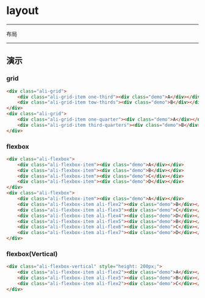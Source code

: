 # layout

---

布局

---

## 演示

<style type="text/css">
.demo {
    padding: 1rem;
    color: #fff;
    background-color: #6C97C2;
    height: 100%;
}
.ali-flexbox-vertical .ali-flexbox-item{
    margin: 2px 0;
    background: #6C97C2;
}
</style>

### grid
````html
<div class="ali-grid">
    <div class="ali-grid-item one-third"><div class="demo">A</div></div>
    <div class="ali-grid-item tow-thirds"><div class="demo">B</div></div>
</div>
<div class="ali-grid">
    <div class="ali-grid-item one-quarter"><div class="demo">A</div></div>
    <div class="ali-grid-item third-quarters"><div class="demo">B</div></div>
</div>
````

### flexbox
````html
<div class="ali-flexbox">
    <div class="ali-flexbox-item"><div class="demo">A</div></div>
    <div class="ali-flexbox-item"><div class="demo">B</div></div>
    <div class="ali-flexbox-item"><div class="demo">C</div></div>
    <div class="ali-flexbox-item"><div class="demo">D</div></div>
</div>
<div class="ali-flexbox">
    <div class="ali-flexbox-item"><div class="demo">A</div></div>
    <div class="ali-flexbox-item ali-flex2"><div class="demo">B</div></div>
    <div class="ali-flexbox-item ali-flex3"><div class="demo">C</div></div>
    <div class="ali-flexbox-item ali-flex4"><div class="demo">D</div></div>
    <div class="ali-flexbox-item ali-flex5"><div class="demo">B</div></div>
    <div class="ali-flexbox-item ali-flex6"><div class="demo">C</div></div>
    <div class="ali-flexbox-item ali-flex7"><div class="demo">D</div></div>
</div>
````

### flexbox(Vertical)
````html
<div class="ali-flexbox-vertical" style="height: 200px;">
    <div class="ali-flexbox-item ali-flex2"><div class="demo">A</div></div>
    <div class="ali-flexbox-item ali-flex5"><div class="demo">B</div></div>
    <div class="ali-flexbox-item ali-flex2"><div class="demo">C</div></div>
</div>
````
